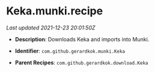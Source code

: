 # Keka.munki.recipe

_Last updated 2021-12-23 20:01:50Z_

- **Description**: Downloads Keka and imports into Munki.

- **Identifier**: `com.github.gerardkok.munki.Keka`

- **Parent Recipes**: `com.github.gerardkok.download.Keka`
